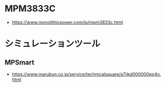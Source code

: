 


# MPM3833C
- https://www.monolithicpower.com/jp/mpm3833c.html


# シミュレーションツール
## MPSmart
- https://www.marubun.co.jp/service/technicalsquare/a7ijkd000000pp4o.html
